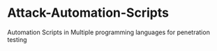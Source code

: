 # Attack-Automation-Scripts
Automation Scripts in Multiple programming languages for penetration testing

